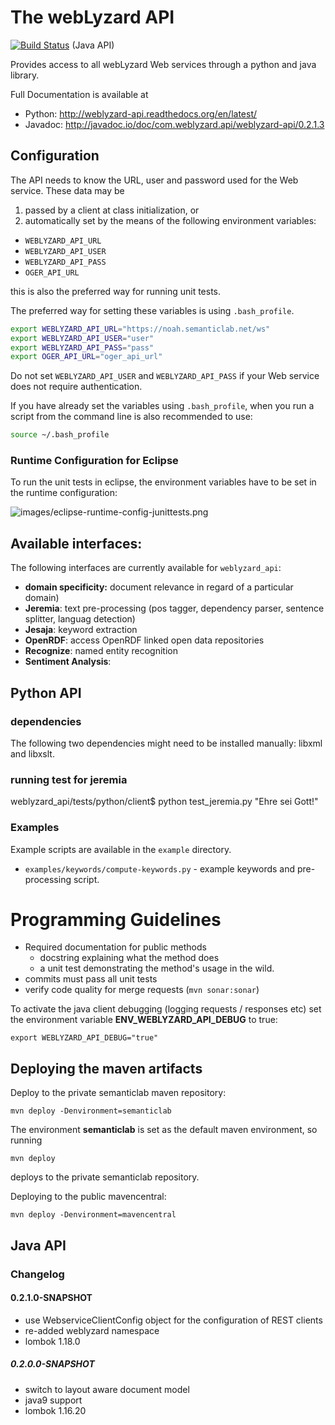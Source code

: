 # The webLyzard API
[![Build Status](https://www.travis-ci.org/weblyzard/weblyzard_api.png?branch=master)](https://www.travis-ci.org/weblyzard/weblyzard_api) (Java API)

Provides access to all webLyzard Web services through a python and java library.

Full Documentation is available at 

* Python: http://weblyzard-api.readthedocs.org/en/latest/
* Javadoc: http://javadoc.io/doc/com.weblyzard.api/weblyzard-api/0.2.1.3

## Configuration

The API needs to know the URL, user and password used for the Web service. These data may be 

1. passed by a client at class initialization, or
2. automatically set by the means of the following environment variables:
  + `WEBLYZARD_API_URL`
  + `WEBLYZARD_API_USER`
  + `WEBLYZARD_API_PASS`
  + `OGER_API_URL`

   this is also the preferred way for running unit tests.

The preferred way for setting these variables is using `.bash_profile`.

```sh
export WEBLYZARD_API_URL="https://noah.semanticlab.net/ws"
export WEBLYZARD_API_USER="user"
export WEBLYZARD_API_PASS="pass"
export OGER_API_URL="oger_api_url"
```

Do not set `WEBLYZARD_API_USER` and `WEBLYZARD_API_PASS` if your Web service does not require authentication.

If you have already set the variables using `.bash_profile`, when you run a script from the command line is also recommended to use:

```sh
source ~/.bash_profile
```

### Runtime Configuration for Eclipse 

To run the unit tests in eclipse, the environment variables have to be set in the runtime configuration: 

![images/eclipse-runtime-config-junittests.png](images/eclipse-runtime-config-junittests.png)


## Available interfaces:

The following interfaces are currently available for `weblyzard_api`:

+ **domain specificity:** document relevance in regard of a particular domain)
+ **Jeremia**: text pre-processing (pos tagger, dependency parser, sentence splitter, languag detection)
+ **Jesaja**: keyword extraction
+ **OpenRDF**: access OpenRDF linked open data repositories
+ **Recognize**: named entity recognition
+ **Sentiment Analysis**:

## Python API 

### dependencies

The following two dependencies might need to be installed manually: libxml and libxslt.

### running test for jeremia 

weblyzard_api/tests/python/client$ python test_jeremia.py "Ehre sei Gott!"


### Examples

Example scripts are available in the `example` directory.

+ `examples/keywords/compute-keywords.py` - example keywords and pre-processing script.

# Programming Guidelines

+ Required documentation for public methods
  + docstring explaining what the method does
  + a unit test demonstrating the method's usage in the wild.
+ commits must pass all unit tests
+ verify code quality for merge requests (`mvn sonar:sonar`)

To activate the java client debugging (logging requests / responses etc) set the environment variable **ENV_WEBLYZARD_API_DEBUG** to true: 

```
export WEBLYZARD_API_DEBUG="true"
```

## Deploying the maven artifacts 

Deploy to the private semanticlab maven repository: 

```
mvn deploy -Denvironment=semanticlab
```
The environment **semanticlab** is set as the default maven environment, so running 

```
mvn deploy
```
deploys to the private semanticlab repository. 


Deploying to the public mavencentral: 

```
mvn deploy -Denvironment=mavencentral
```

## Java API

### Changelog

#### 0.2.1.0-SNAPSHOT

 * use WebserviceClientConfig object for the configuration of REST clients
 * re-added weblyzard namespace
 * lombok 1.18.0

##### 0.2.0.0-SNAPSHOT 

* switch to layout aware document model
* java9 support
* lombok 1.16.20 

